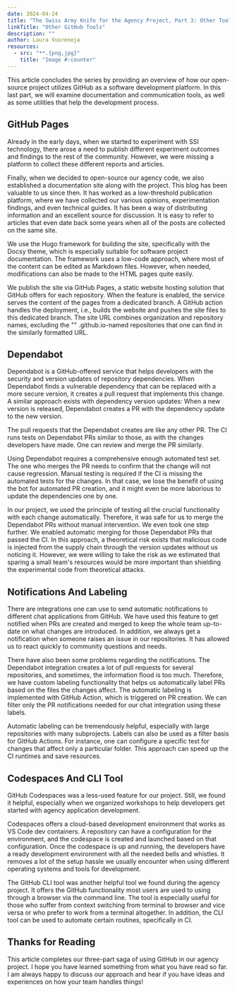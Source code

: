 ```yaml
---
date: 2024-04-24
title: "The Swiss Army Knife for the Agency Project, Part 3: Other Tools"
linkTitle: "Other GitHub Tools"
description: ""
author: Laura Vuorenoja
resources:
  - src: "**.{png,jpg}"
    title: "Image #:counter"
---
```


This article concludes the series by providing an overview of how our open-source project utilizes
GitHub as a software development platform. In this last part, we will examine documentation
and communication tools, as well as some utilities that help the development process.

## GitHub Pages

Already in the early days, when we started to experiment with SSI technology,
there arose a need to publish different experiment outcomes and findings to the rest of the community.
However, we were missing a platform to collect these different reports and articles.

Finally, when we decided to open-source our agency code, we also established a documentation site
along with the project. This blog has been valuable to us since then. It has worked as
a low-threshold publication platform, where we have collected our various opinions,
experimentation findings, and even technical guides. It has been a way of distributing information
and an excellent source for discussion. It is easy to refer to articles that even date back some
years when all of the posts are collected on the same site.

We use the Hugo framework for building the site, specifically with the Docsy theme,
which is especially suitable for software project documentation. The framework uses
a low-code approach, where most of the content can be edited as Markdown files.
However, when needed, modifications can also be made to the HTML pages quite easily.

We publish the site via GitHub Pages, a static website hosting solution that
GitHub offers for each repository. When the feature is enabled, the service serves
the content of the pages from a dedicated branch. A GitHub action handles the deployment,
i.e., builds the website and pushes the site files to this dedicated branch. The site URL
combines organization and repository names, excluding the "<organisation-name>" .github.io-named
repositories that one can find in the similarly formatted URL.

## Dependabot

Dependabot is a GitHub-offered service that helps developers with the security and
version updates of repository dependencies. When Dependabot finds a vulnerable dependency
that can be replaced with a more secure version, it creates a pull request that implements
this change. A similar approach exists with dependency version updates:
When a new version is released, Dependabot creates a PR with the dependency update to the new version.

The pull requests that the Dependabot creates are like any other PR.
The CI runs tests on Dependabot PRs similar to those, as with the changes developers have made.
One can review and merge the PR similarly.

Using Dependabot requires a comprehensive enough automated test set. The one who merges
the PR needs to confirm that the change will not cause regression. Manual testing is required
if the CI is missing the automated tests for the changes. In that case, we lose the benefit
of using the bot for automated PR creation, and it might even be more laborious to update
the dependencies one by one.

In our project, we used the principle of testing all the crucial functionality with
each change automatically. Therefore, it was safe for us to merge the Dependabot PRs without
manual intervention. We even took one step further. We enabled automatic merging for those
Dependabot PRs that passed the CI. In this approach, a theoretical risk exists that malicious code
is injected from the supply chain through the version updates without us noticing it. However,
we were willing to take the risk as we estimated that sparing a small team's resources
would be more important than shielding the experimental code from theoretical attacks.

## Notifications And Labeling

There are integrations one can use to send automatic notifications to different chat applications
from GitHub. We have used this feature to get notified when PRs are created and merged to keep
the whole team up-to-date on what changes are introduced. In addition, we always get
a notification when someone raises an issue in our repositories. It has allowed us
to react quickly to community questions and needs.

There have also been some problems regarding the notifications. The Dependabot integration
creates a lot of pull requests for several repositories, and sometimes,
the information flood is too much. Therefore, we have custom labeling functionality
that helps us automatically label PRs based on the files the changes affect.
The automatic labeling is implemented with GitHub Action, which is triggered on PR creation.
We can filter only the PR notifications needed for our chat integration using these labels.

Automatic labeling can be tremendously helpful, especially with large repositories
with many subprojects. Labels can also be used as a filter basis for GitHub Actions.
For instance, one can configure a specific test for changes that affect only a particular folder.
This approach can speed up the CI runtimes and save resources.

## Codespaces And CLI Tool

GitHub Codespaces was a less-used feature for our project. Still, we found it helpful,
especially when we organized workshops to help developers get started with agency application development.

Codespaces offers a cloud-based development environment that works as VS Code dev containers.
A repository can have a configuration for the environment, and the codespace is created and
launched based on that configuration. Once the codespace is up and running, the developers have
a ready development environment with all the needed bells and whistles. It removes a lot of
the setup hassle we usually encounter when using different operating systems and tools for development.

The GitHub CLI tool was another helpful tool we found during the agency project.
It offers the GitHub functionality most users are used to using through a browser via
the command line. The tool is especially useful for those who suffer from context switching
from terminal to browser and vice versa or who prefer to work from a terminal altogether.
In addition, the CLI tool can be used to automate certain routines, specifically in CI.

## Thanks for Reading

This article completes our three-part saga of using GitHub in our agency project.
I hope you have learned something from what you have read so far.
I am always happy to discuss our approach and hear if you have ideas and experiences on
how your team handles things!
